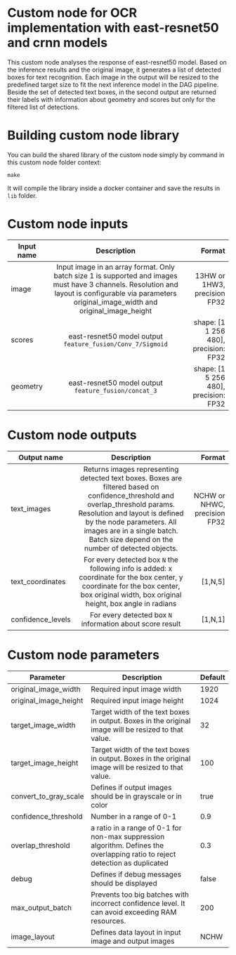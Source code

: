 # Custom node for OCR implementation with east-resnet50 and crnn models 

This custom node analyses the response of east-resnet50 model. Based on the inference results and the original image,
it generates a list of detected boxes for text recognition. 
Each image in the output will be resized to the predefined target size to fit the next inference model in the 
DAG pipeline.
Beside the set of detected text boxes, in the second output are returned their labels with information about geometry
and scores but only for the filtered list of detections.  

# Building custom node library

You can build the shared library of the custom node simply by command in this custom node folder context:
```
make
```
It will compile the library inside a docker container and save the results in `lib` folder.

# Custom node inputs

| Input name       | Description           | Format  |
| ------------- |:-------------:| -----:|
| image      | Input image in an array format. Only batch size 1 is supported and images must have 3 channels. Resolution and layout is configurable via parameters original_image_width and original_image_height | 13HW or 1HW3, precision FP32 |
| scores      | east-resnet50 model output `feature_fusion/Conv_7/Sigmoid` | shape: [1 1 256 480], precision: FP32 |
| geometry | east-resnet50 model output `feature_fusion/concat_3` | shape: [1 5 256 480], precision: FP32 |


# Custom node outputs

| Output name        | Description           | Format  |
| ------------- |:-------------:| -----:|
| text_images      | Returns images representing detected text boxes. Boxes are filtered based on confidence_threshold and overlap_threshold params. Resolution and layout is defined by the node parameters. All images are in a single batch. Batch size depend on the number of detected objects.  | NCHW or NHWC, precision FP32 |
| text_coordinates      | For every detected box `N` the following info is added: x coordinate for the box center, y coordinate for the box center, box original width, box original height, box angle in radians | [1,N,5] |
| confidence_levels |   For every detected box `N` information about score result | [1,N,1] |

# Custom node parameters

| Parameter        | Description           | Default  |
| ------------- | ------------- | ------------- |
| original_image_width  | Required input image width | 1920 |
| original_image_height  | Required input image height | 1024 |
| target_image_width | Target width of the text boxes in output. Boxes in the original image will be resized to that value.  | 32 |
| target_image_height  | Target width of the text boxes in output. Boxes in the original image will be resized to that value. | 100 |
| convert_to_gray_scale  | Defines if output images should be in grayscale or in color  | true |
| confidence_threshold | Number in a range of 0-1 | 0.9 |
| overlap_threshold | a ratio in a range of 0-1 for non-max suppression algorithm. Defines the overlapping ratio to reject detection as duplicated  | 0.3 |
| debug  | Defines if debug messages should be displayed | false |
| max_output_batch  | Prevents too big batches with incorrect confidence level. It can avoid exceeding RAM resources. | 200 |
| image_layout | Defines data layout in input image and output images | NCHW |